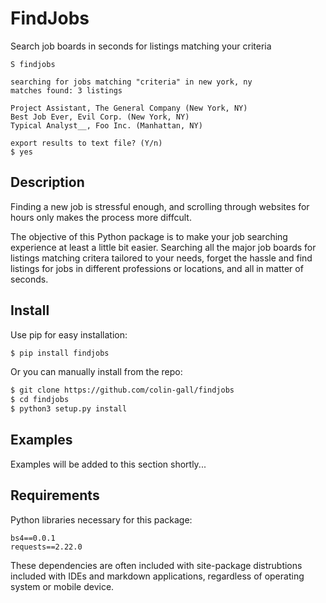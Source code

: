 # FindJobs

Search job boards in seconds for listings matching your criteria

```
S findjobs

searching for jobs matching "criteria" in new york, ny
matches found: 3 listings

Project Assistant, The General Company (New York, NY)
Best Job Ever, Evil Corp. (New York, NY)
Typical Analyst__, Foo Inc. (Manhattan, NY)

export results to text file? (Y/n)
$ yes
```

## Description

Finding a new job is stressful enough, and scrolling through websites for hours only makes the process more diffcult.

The objective of this Python package is to make your job searching experience at least a little bit easier. Searching all the major job boards for listings matching critera tailored to your needs, forget the hassle and find listings for jobs in different professions or locations, and all in matter of seconds.

## Install

Use pip for easy installation:

```bash
$ pip install findjobs
```
    
Or you can manually install from the repo:

```bash
$ git clone https://github.com/colin-gall/findjobs
$ cd findjobs
$ python3 setup.py install
```

## Examples

Examples will be added to this section shortly...

## Requirements

Python libraries necessary for this package:

```
bs4==0.0.1
requests==2.22.0
```

These dependencies are often included with site-package distrubtions included with IDEs
and markdown applications, regardless of operating system or mobile device.






